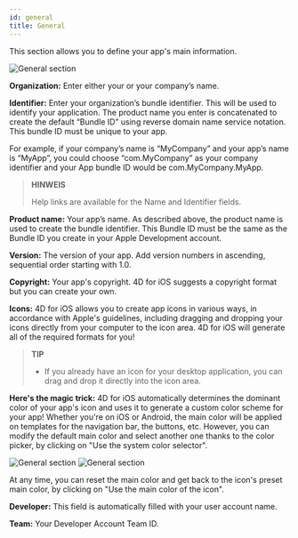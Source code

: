 ```yaml
---
id: general
title: General
---
```


This section allows you to define your app's main information.

![General section](assets/en/project-editor/General-section.png)

**Organization:** Enter either your or your company’s name.

**Identifier:** Enter your organization’s bundle identifier. This will be used to identify your application. The product name you enter is concatenated to create the default “Bundle ID” using reverse domain name service notation. This bundle ID must be unique to your app.

For example, if your company’s name is “MyCompany” and your app’s name is “MyApp”, you could choose “com.MyCompany” as your company identifier and your App bundle ID would be com.MyCompany.MyApp.

> **HINWEIS**
> 
> Help links are available for the Name and Identifier fields.

**Product name:** Your app’s name. As described above, the product name is used to create the bundle identifier. This Bundle ID must be the same as the Bundle ID you create in your Apple Development account.

**Version:** The version of your app. Add version numbers in ascending, sequential order starting with 1.0.

**Copyright:** Your app's copyright. 4D for iOS suggests a copyright format but you can create your own.

**Icons:** 4D for iOS allows you to create app icons in various ways, in accordance with  Apple's guidelines, including dragging and dropping your icons directly from your computer to the icon area. 4D for iOS will generate all of the required formats for you!

> **TIP**
> 
> * If you already have an icon for your desktop application, you can drag and drop it directly into the icon area.

**Here's the magic trick:** 4D for iOS automatically determines the dominant color of your app's icon and uses it to generate a custom color scheme for your app! Whether you're on iOS or Android, the main color will be applied on templates for the navigation bar, the buttons, etc. However, you can modify the default main color and select another one thanks to the color picker, by clicking on "Use the system color selector".

![General section](assets/en/project-editor/General-section-main-color-selector.png) ![General section](assets/en/project-editor/General-section-main-color-selector3.png)

At any time, you can reset the main color and get back to the icon's preset main color, by clicking on "Use the main color of the icon".

**Developer:** This field is automatically filled with your user account name.

**Team:** Your Developer Account Team ID.
